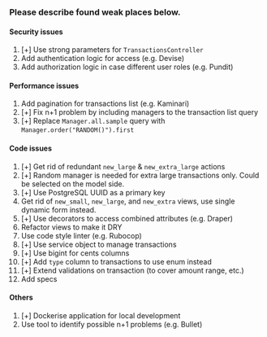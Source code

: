 ### Please describe found weak places below.

#### Security issues

1. [+] Use strong parameters for `TransactionsController`
2. Add authentication logic for access (e.g. Devise)
3. Add authorization logic in case different user roles (e.g. Pundit)

#### Performance issues

1. Add pagination for transactions list (e.g. Kaminari)
2. [+] Fix n+1 problem by including managers to the transaction list query
3. [+] Replace `Manager.all.sample` query with `Manager.order("RANDOM()").first`

#### Code issues

1. [+] Get rid of redundant `new_large` & `new_extra_large` actions
2. [+] Random manager is needed for extra large transactions only. Could be selected on the model side.
3. [+] Use PostgreSQL UUID as a primary key
4. Get rid of `new_small`, `new_large`, and `new_extra` views, use single dynamic form instead.
5. [+] Use decorators to access combined attributes (e.g. Draper)
6. Refactor views to make it DRY
7. Use code style linter (e.g. Rubocop)
8. [+] Use service object to manage transactions
9. [+] Use bigint for cents columns
10. [+] Add `type` column to transactions to use enum instead
11. [+] Extend validations on transaction (to cover amount range, etc.)
12. Add specs

#### Others

1. [+] Dockerise application for local development
2. Use tool to identify possible n+1 problems (e.g. Bullet)
